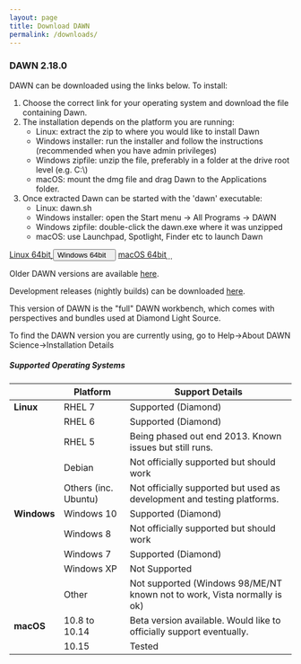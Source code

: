 ```yaml
---
layout: page
title: Download DAWN
permalink: /downloads/
---
```

### DAWN 2.18.0

DAWN can be downloaded using the links below. To install:

1. Choose the correct link for your operating system and download the file containing Dawn.
2. The installation depends on the platform you are running:
    * Linux: extract the zip to where you would like to install Dawn
    * Windows installer: run the installer and follow the instructions (recommended when you have admin privileges)
    * Windows zipfile: unzip the file, preferably in a folder at the drive root level (e.g. C:\\)
    * macOS: mount the dmg file and drag Dawn to the Applications folder.
3. Once extracted Dawn can be started with the 'dawn' executable:
    * Linux: dawn.sh
    * Windows installer: open the Start menu &rarr; All Programs &rarr; DAWN
    * Windows zipfile: double-click the dawn.exe where it was unzipped
    * macOS: use Launchpad, Spotlight, Finder etc to launch Dawn
	
<script>
	function showHide(elementId){
		var element = document.getElementById(elementId);
		if(element.style.display == 'none'){
			element.style.display = 'block';
		} else {
			element.style.display = 'none';
		}
	}
</script>
<div class="row center">
	<a href="https://alfred.diamond.ac.uk/DawnDiamond/2.18/downloads/builds-release/DawnDiamond-2.18.0.v20200611-2026-linux64.zip" class="btn-large waves-effect" onclick="trackOutboundLink('https://alfred.diamond.ac.uk/DawnDiamond/2.18/downloads/builds-release/DawnDiamond-2.18.0.v20200611-2026-linux64.zip'); return false;">
		Linux 64bit<i class="material-icons right">&#xE2C4;</i>
	</a>
	<button type="button" class="btn-large waves-effect" onclick="showHide('winExeOrZip')">
		Windows 64bit<i class="material-icons right">&#xE2C4;</i>
	</button>
	<a href="https://alfred.diamond.ac.uk/DawnDiamond/2.18/downloads/builds-release/DawnDiamond-2.18.0.v20200611-2026-mac64.dmg" class="btn-large waves-effect" onclick="trackOutboundLink('https://alfred.diamond.ac.uk/DawnDiamond/2.18/downloads/builds-release/DawnDiamond-2.18.0.v20200611-2026-mac64.dmg'); return false;">
		macOS 64bit<i class="material-icons right">&#xE2C4;</i>
	</a>
</div>

<div id="winExeOrZip" class="row center" style="display: none">
	<a href="https://alfred.diamond.ac.uk/DawnDiamond/2.18/downloads/builds-release/DawnDiamond-2.18.0.v20200611-2026-windows64.exe" class="btn-large waves-effect" onclick="trackOutboundLink('https://alfred.diamond.ac.uk/DawnDiamond/2.18/downloads/builds-release/DawnDiamond-2.18.0.v20200611-2026-windows64.exe'); return false;">
		EXE<i class="material-icons right">&#xE2C4;</i>
	</a>
	<a href="https://alfred.diamond.ac.uk/DawnDiamond/2.18/downloads/builds-release/DawnDiamond-2.18.0.v20200611-2026-windows64.zip" class="btn-large waves-effect" onclick="trackOutboundLink('https://alfred.diamond.ac.uk/DawnDiamond/2.18/downloads/builds-release/DawnDiamond-2.18.0.v20200611-2026-windows64.zip'); return false;">
		ZIP<i class="material-icons right">&#xE2C4;</i>
	</a>
</div>

Older DAWN versions are available [here](https://alfred.diamond.ac.uk/DawnDiamond/).

Development releases (nightly builds) can be downloaded [here](https://alfred.diamond.ac.uk/DawnDiamond/master/downloads/builds-snapshot/).

This version of DAWN is the "full" DAWN workbench, which comes with perspectives and bundles used at Diamond Light Source.

To find the DAWN version you are currently using, go to Help&rarr;About DAWN Science&rarr;Installation Details

##### Supported Operating Systems

|               | Platform             | Support Details                                                          |
|---------------|----------------------|--------------------------------------------------------------------------|
| **Linux**     | RHEL 7               | Supported (Diamond)                                                      |
|               | RHEL 6               | Supported (Diamond)                                                      |
|               | RHEL 5               | Being phased out end 2013. Known issues but still runs.                  |
|               | Debian               | Not officially supported but should work                                 |
|               | Others (inc. Ubuntu) | Not officially supported but used as development and testing platforms.  |
| **Windows**   | Windows 10           | Supported (Diamond)                                                      |
|               | Windows 8            | Not officially supported but should work                                 |
|               | Windows 7            | Supported (Diamond)                                                      |
|               | Windows XP           | Not Supported                                                            |
|               | Other                | Not supported (Windows 98/ME/NT known not to work, Vista normally is ok) |
| **macOS**     | 10.8 to 10.14        | Beta version available. Would like to officially support eventually.     |
|               | 10.15                | Tested                                                                   |

